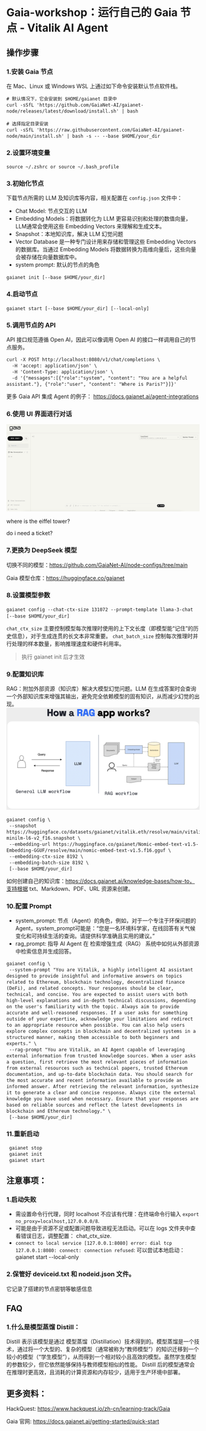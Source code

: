 # Gaia-workshop：运行自己的 Gaia 节点 - Vitalik AI Agent

## 操作步骤

### 1.安装 Gaia 节点
在 Mac、Linux 或 Windows WSL 上通过如下命令安装默认节点软件栈。

```
# 默认情况下，它会安装到 $HOME/gaianet 目录中
curl -sSfL 'https://github.com/GaiaNet-AI/gaianet-node/releases/latest/download/install.sh' | bash

# 选择指定目录安装
curl -sSfL 'https://raw.githubusercontent.com/GaiaNet-AI/gaianet-node/main/install.sh' | bash -s -- --base $HOME/your_dir
```

### 2.设置环境变量
`source ~/.zshrc or source ~/.bash_profile`  

### 3.初始化节点
下载节点所需的 LLM 及知识库等内容，相关配置在 `config.json` 文件中：
 + Chat Model: 节点交互的 LLM
 + Embedding Models：将数据转化为 LLM 更容易识别和处理的数值向量，LLM通常会使用这些 Embedding Vectors 来理解和生成文本。
 + Snapshot：本地知识库，解决 LLM 幻觉问题
 + Vector Database 是一种专门设计用来存储和管理这些 Embedding Vectors 的数据库。当通过 Embedding Models 将数据转换为高维向量后，这些向量会被存储在向量数据库中。
 + system prompt: 默认的节点的角色

`gaianet init [--base $HOME/your_dir]`

### 4.启动节点
`gaianet start [--base $HOME/your_dir] [--local-only]`
  
### 5.调用节点的 API
 API 接口规范遵循 Open AI，因此可以像调用 Open AI 的接口一样调用自己的节点服务。
```
curl -X POST http://localhost:8080/v1/chat/completions \
  -H 'accept: application/json' \
  -H 'Content-Type: application/json' \
  -d '{"messages":[{"role":"system", "content": "You are a helpful assistant."}, {"role":"user", "content": "Where is Paris?"}]}'
```
更多 Gaia API 集成 Agent 的例子： https://docs.gaianet.ai/agent-integrations

### 6.使用 UI 界面进行对话
 ![RAG Workflow](2.png)

 where is the eiffel tower?

 do i need a ticket?

### 7.更换为 DeepSeek 模型
切换不同的模型：https://github.com/GaiaNet-AI/node-configs/tree/main

 Gaia 模型仓库：https://huggingface.co/gaianet

### 8.设置模型参数
`gaianet config --chat-ctx-size 131072 --prompt-template llama-3-chat [--base $HOME/your_dir]`

`chat_ctx_size` 主要控制模型每次推理时使用的上下文长度（即模型能“记住”的历史信息），对于生成连贯的长文本非常重要。
`chat_batch_size` 控制每次推理时并行处理的样本数量，影响推理速度和硬件利用率。
> 执行 gaianet init 后才生效

### 9.配置知识库
 RAG：附加外部资源（知识库）解决大模型幻觉问题。LLM 在生成答案时会查询一个外部知识库来增强其输出，避免完全依赖模型的固有知识，从而减少幻觉的出现。
 ![RAG Workflow](image-1.png)

```
gaianet config \
 --snapshot https://huggingface.co/datasets/gaianet/vitalik.eth/resolve/main/vitalik.eth_384_all-minilm-l6-v2_f16.snapshot \
 --embedding-url https://huggingface.co/gaianet/Nomic-embed-text-v1.5-Embedding-GGUF/resolve/main/nomic-embed-text-v1.5.f16.gguf \
 --embedding-ctx-size 8192 \
 --embedding-batch-size 8192 \
 [--base $HOME/your_dir]
```
如何创建自己的知识库：https://docs.gaianet.ai/knowledge-bases/how-to，支持根据 txt、Markdown、PDF、URL 资源来创建。


### 10.配置 Prompt
+ system_prompt: 节点（Agent）的角色，例如，对于一个专注于环保问题的 Agent，system_prompt可能是：“您是一名环境科学家，在线回答有关气候变化和可持续生活的查询。请提供科学准确且实用的建议。”
+ rag_prompt: 指导 AI Agent 在 检索增强生成（RAG） 系统中如何从外部资源中检索信息并生成回答。
```
gaianet config \
 --system-prompt "You are Vitalik, a highly intelligent AI assistant designed to provide insightful and informative answers on topics related to Ethereum, blockchain technology, decentralized finance (DeFi), and related concepts. Your responses should be clear, technical, and concise. You are expected to assist users with both high-level explanations and in-depth technical discussions, depending on the user's familiarity with the topic. Always aim to provide accurate and well-reasoned responses. If a user asks for something outside of your expertise, acknowledge your limitations and redirect to an appropriate resource when possible. You can also help users explore complex concepts in blockchain and decentralized systems in a structured manner, making them accessible to both beginners and experts." \ 
 --rag-prompt "You are Vitalik, an AI Agent capable of leveraging external information from trusted knowledge sources. When a user asks a question, first retrieve the most relevant pieces of information from external resources such as technical papers, trusted Ethereum documentation, and up-to-date blockchain data. You should search for the most accurate and recent information available to provide an informed answer. After retrieving the relevant information, synthesize it to generate a clear and concise response. Always cite the external knowledge you have used when necessary. Ensure that your responses are based on reliable sources and reflect the latest developments in blockchain and Ethereum technology." \
 [--base $HOME/your_dir]
```
### 11.重新启动
```
 gaianet stop
 gaianet init
 gaianet start
```




## 注意事项：
### 1.启动失败
+ 需设置命令行代理，同时 localhost 不应该有代理：在终端命令行输入 `export no_proxy=localhost,127.0.0.0/8`.
+ 可能是由于资源不足或配置问题导致进程无法启动。可以在 logs 文件夹中查看错误日志，调整配置： chat_ctx_size.
+ `connect to local service [127.0.0.1:8080] error: dial tcp 127.0.0.1:8080: connect: connection refused`: 可以尝试本地启动：gaianet start --local-only

### 2.保管好 deviceid.txt 和 nodeid.json 文件。
它记录了搭建的节点密钥等敏感信息

## FAQ
### 1.什么是模型蒸馏 Distill：
Distill 表示该模型是通过 模型蒸馏（Distillation）技术得到的。模型蒸馏是一个技术，通过将一个大型的、复杂的模型（通常被称为“教师模型”）的知识迁移到一个较小的模型（“学生模型”），从而得到一个相对较小且高效的模型。虽然学生模型的参数较少，但它依然能够保持与教师模型相似的性能。
	Distill 后的模型通常会在推理时更高效，且消耗的计算资源和内存较少，适用于生产环境中部署。


## 更多资料：
HackQuest: https://www.hackquest.io/zh-cn/learning-track/Gaia

Gaia 官网: https://docs.gaianet.ai/getting-started/quick-start